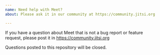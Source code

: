 ```yaml
---
name: Need help with Meet?
about: Please ask it in our community at https://community.jitsi.org

---
```


If you have a question about Meet that is not a bug report or feature
request, please post it in https://community.jitsi.org

Questions posted to this repository will be closed.
